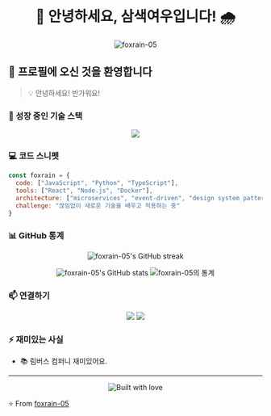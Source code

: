<h1 align="center">🦊 안녕하세요, 삼색여우입니다! 🌧️</h1>

<p align="center">
  <img src="https://komarev.com/ghpvc/?username=foxrain-05&label=Profile%20views&color=0e75b6&style=flat" alt="foxrain-05" />
</p>

## 🌈 프로필에 오신 것을 환영합니다

> 💡 안녕하세요! 반가워요!


### 🌱 성장 중인 기술 스택
<p align="center">
  <img src="https://skillicons.dev/icons?i=js,py,react,nodejs,typescript" />
</p>

### 💻 코드 스니펫
```javascript
const foxrain = {
  code: ["JavaScript", "Python", "TypeScript"],
  tools: ["React", "Node.js", "Docker"],
  architecture: ["microservices", "event-driven", "design system pattern"],
  challenge: "끊임없이 새로운 기술을 배우고 적용하는 중"
}
```

### 📊 GitHub 통계
<p align="center">
  <img src="https://github-readme-streak-stats.herokuapp.com/?user=foxrain-05&theme=radical" alt="foxrain-05's GitHub streak" />
</p>
<p align="center">
    <img src="https://github-readme-stats.vercel.app/api?username=foxrain-05&show_icons=true&theme=radical" alt="foxrain-05's GitHub stats" />
  <img src="https://github-readme-stats.vercel.app/api/top-langs/?username=anuraghazra&layout=compact&theme=radical" alt="foxrain-05의 통계">
</p>

### 📫 연결하기
<p align="center">
  <a href="mailto:1skakaodowx@gmail.com"><img src="https://img.shields.io/badge/Email-D14836?style=for-the-badge&logo=gmail&logoColor=white"/></a>
  <a href="https://dead-lock.tistory.com/"><img src="https://img.shields.io/badge/Tistory-000000?style=for-the-badge&logo=tistory&logoColor=white"/></a>
</p>

### ⚡ 재미있는 사실
- 📚 림버스 컴퍼니 재미있어요.

---

<p align="center">
  <img src="https://forthebadge.com/images/badges/built-with-love.svg" alt="Built with love" />
</p>

⭐️ From [foxrain-05](https://github.com/foxrain-05)
